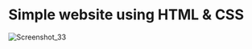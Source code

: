 # Simple website using HTML & CSS

![Screenshot_33](https://user-images.githubusercontent.com/83301177/116507410-03cff380-a8e1-11eb-8182-45a9068e54b1.png)
